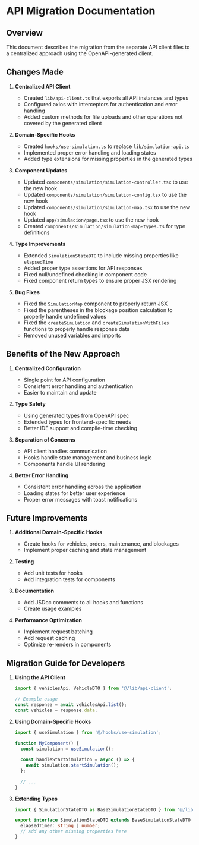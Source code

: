 # API Migration Documentation

## Overview

This document describes the migration from the separate API client files to a centralized approach using the OpenAPI-generated client.

## Changes Made

1. **Centralized API Client**
   - Created `lib/api-client.ts` that exports all API instances and types
   - Configured axios with interceptors for authentication and error handling
   - Added custom methods for file uploads and other operations not covered by the generated client

2. **Domain-Specific Hooks**
   - Created `hooks/use-simulation.ts` to replace `lib/simulation-api.ts`
   - Implemented proper error handling and loading states
   - Added type extensions for missing properties in the generated types

3. **Component Updates**
   - Updated `components/simulation/simulation-controller.tsx` to use the new hook
   - Updated `components/simulation/simulation-config.tsx` to use the new hook
   - Updated `components/simulation/simulation-map.tsx` to use the new hook
   - Updated `app/simulacion/page.tsx` to use the new hook
   - Created `components/simulation/simulation-map-types.ts` for type definitions

4. **Type Improvements**
   - Extended `SimulationStateDTO` to include missing properties like `elapsedTime`
   - Added proper type assertions for API responses
   - Fixed null/undefined checking in component code
   - Fixed component return types to ensure proper JSX rendering

5. **Bug Fixes**
   - Fixed the `SimulationMap` component to properly return JSX
   - Fixed the parentheses in the blockage position calculation to properly handle undefined values
   - Fixed the `createSimulation` and `createSimulationWithFiles` functions to properly handle response data
   - Removed unused variables and imports

## Benefits of the New Approach

1. **Centralized Configuration**
   - Single point for API configuration
   - Consistent error handling and authentication
   - Easier to maintain and update

2. **Type Safety**
   - Using generated types from OpenAPI spec
   - Extended types for frontend-specific needs
   - Better IDE support and compile-time checking

3. **Separation of Concerns**
   - API client handles communication
   - Hooks handle state management and business logic
   - Components handle UI rendering

4. **Better Error Handling**
   - Consistent error handling across the application
   - Loading states for better user experience
   - Proper error messages with toast notifications

## Future Improvements

1. **Additional Domain-Specific Hooks**
   - Create hooks for vehicles, orders, maintenance, and blockages
   - Implement proper caching and state management

2. **Testing**
   - Add unit tests for hooks
   - Add integration tests for components

3. **Documentation**
   - Add JSDoc comments to all hooks and functions
   - Create usage examples

4. **Performance Optimization**
   - Implement request batching
   - Add request caching
   - Optimize re-renders in components

## Migration Guide for Developers

1. **Using the API Client**
   ```typescript
   import { vehiclesApi, VehicleDTO } from '@/lib/api-client';
   
   // Example usage
   const response = await vehiclesApi.list();
   const vehicles = response.data;
   ```

2. **Using Domain-Specific Hooks**
   ```typescript
   import { useSimulation } from '@/hooks/use-simulation';
   
   function MyComponent() {
     const simulation = useSimulation();
     
     const handleStartSimulation = async () => {
       await simulation.startSimulation();
     };
     
     // ...
   }
   ```

3. **Extending Types**
   ```typescript
   import { SimulationStateDTO as BaseSimulationStateDTO } from '@/lib/api-client';
   
   export interface SimulationStateDTO extends BaseSimulationStateDTO {
     elapsedTime?: string | number;
     // Add any other missing properties here
   }
   ``` 
